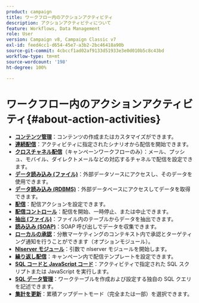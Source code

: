 ```yaml
---
product: campaign
title: ワークフロー内のアクションアクティビティ
description: アクションアクティビティについて
feature: Workflows, Data Management
role: User
version: Campaign v8, Campaign Classic v7
exl-id: feed4cc1-d654-45e7-a3b2-2bc46418a90b
source-git-commit: 4cbccf1ad02af9133d51933e3e0d010b5c8c43bd
workflow-type: tm+mt
source-wordcount: '198'
ht-degree: 100%

---
```


# ワークフロー内のアクションアクティビティ{#about-action-activities}

* **[コンテンツ管理](content-management.md)**：コンテンツの作成またはカスタマイズができます。
* **[連続配信](continuous-delivery.md)**：アクティビティに指定されたシナリオから配信を開始できます。
* **[クロスチャネル配信](cross-channel-deliveries.md)**（キャンペーンワークフローのみ）：メール、プッシュ、モバイル、ダイレクトメールなどの対応するチャネルで配信を設定できます。
* **[データ読み込み (ファイル)](data-loading-rdbms.md)**：外部データソースにアクセスし、そのデータを使用できます。
* **[データ読み込み (RDBMS)](data-loading-rdbms.md)**：外部データベースにアクセスしてデータを取得できます。
* **[配信](delivery.md)**：配信アクションを設定できます。
* **[配信コントロール](delivery-control.md)**：配信を開始、一時停止、または中止できます。
* **[抽出 (ファイル)](extraction-file.md)**：ファイル内のテーブルからデータを抽出できます。
* **[読み込み (SOAP)](loading-soap.md)**：SOAP 呼び出しでデータを収集できます。
* **[ローカルの承認](local-approval.md)**：分散マーケティングのコンテキスト内で承認とターゲティング通知を行うことができます（オプションモジュール）。
* **[Nlserver モジュール](nlserver-module.md)**：引数で nlserver モジュールを開始します。
* **[繰り返し配信](recurring-delivery.md)**：キャンペーン内で配信テンプレートを設定できます。
* **[SQL コードと JavaScript コード](sql-code-and-javascript-code.md)**：アクティビティで指定された SQL スクリプトまたは JavaScript を実行します。
* **[SQL データ管理](sql-data-management.md)**：ワークテーブルを作成および設定する独自の SQL クエリを記述できます。
* **[集計を更新](update-aggregate.md)**：累積アップデートモード（完全または一部）を選択できます。
